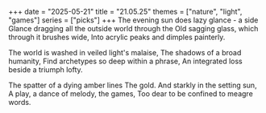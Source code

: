 +++
date = "2025-05-21"
title = "21.05.25"
themes = ["nature", "light", "games"]
series = ["picks"]
+++
The evening sun does lazy glance - a side
Glance dragging all the outside world through the
Old sagging glass, which through it brushes wide,
Into acrylic peaks and dimples painterly.

The world is washed in veiled light's malaise,
The shadows of a broad humanity,
Find archetypes so deep within a phrase,
An integrated loss beside a triumph lofty.

The spatter of a dying amber lines
The gold. And starkly in the setting sun,
A play, a dance of melody, the games,
Too dear to be confined to meagre words.

